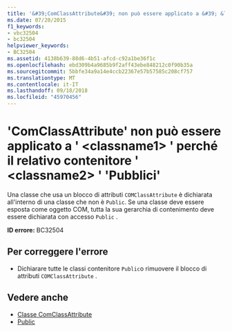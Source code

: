 ```yaml
---
title: '&#39;ComClassAttribute&#39; non può essere applicato a &#39; &lt;classname1&gt; &#39; perché il relativo contenitore &#39; &lt;classname2&gt; &#39; &#39;Pubblici&#39;'
ms.date: 07/20/2015
f1_keywords:
- vbc32504
- bc32504
helpviewer_keywords:
- BC32504
ms.assetid: 4138b639-88d6-4b51-afcd-c92a1be36f1c
ms.openlocfilehash: ebd309b4a9685b9f2aff43ebe848212c0f90b35a
ms.sourcegitcommit: 5bbfe34a9a14e4ccb22367e57b57585c208cf757
ms.translationtype: MT
ms.contentlocale: it-IT
ms.lasthandoff: 09/18/2018
ms.locfileid: "45970456"
---
```

# <a name="39microsoftvisualbasiccomclassattribute39-cannot-be-applied-to-39ltclassname1gt39-because-its-container-39ltclassname2gt39-is-not-declared-39public39"></a>&#39;ComClassAttribute&#39; non può essere applicato a &#39; &lt;classname1&gt; &#39; perché il relativo contenitore &#39; &lt;classname2&gt; &#39; &#39;Pubblici&#39;
Una classe che usa un blocco di attributi `COMClassAttribute` è dichiarata all'interno di una classe che non è `Public`. Se una classe deve essere esposta come oggetto COM, tutta la sua gerarchia di contenimento deve essere dichiarata con accesso `Public` .  
  
 **ID errore:** BC32504  
  
## <a name="to-correct-this-error"></a>Per correggere l'errore  
  
-   Dichiarare tutte le classi contenitore `Public`o rimuovere il blocco di attributi `COMClassAttribute` .  
  
## <a name="see-also"></a>Vedere anche

- [Classe ComClassAttribute](xref:Microsoft.VisualBasic.ComClassAttribute)  
- [Public](../../visual-basic/language-reference/modifiers/public.md)
